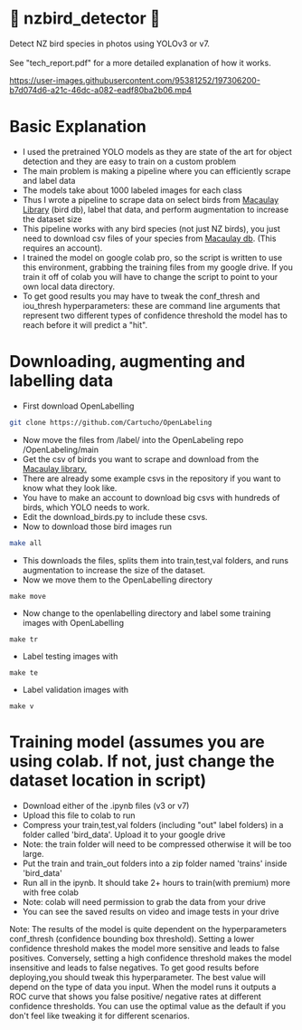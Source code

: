 # 🦜 nzbird_detector 🦜
Detect NZ bird species in photos using YOLOv3 or v7.
<br></br>
See "tech_report.pdf" for a more detailed explanation of how it works.

https://user-images.githubusercontent.com/95381252/197306200-b7d074d6-a21c-46dc-a082-eadf80ba2b06.mp4

# Basic Explanation
- I used the pretrained YOLO models as they are state of the art for object detection and they are easy to train on a custom problem
- The main problem is making a pipeline where you can efficiently scrape and label data
- The models take about 1000 labeled images for each class
- Thus I wrote a pipeline to scrape data on select birds from <a href="https://www.macaulaylibrary.org">Macaulay Library</a> (bird db), label that data, and perform augmentation to increase the dataset size
- This pipeline works with any bird species (not just NZ birds), you just need to download csv files of your species from <a href="https://www.macaulaylibrary.org">Macaulay db</a>. (This requires an account).
- I trained the model on google colab pro, so the script is written to use this environment, grabbing the training files from my google drive. If you train it off of colab you will have to change the script to point to your own local data directory.
- To get good results you may have to tweak the conf_thresh and iou_thresh hyperparameters: these are command line arguments that represent two different types of confidence threshold the model has to reach before it will predict a "hit".

# Downloading, augmenting and labelling data

- First download OpenLabelling
```bash
git clone https://github.com/Cartucho/OpenLabeling
```
- Now move the files from /label/ into the OpenLabeling repo /OpenLabeling/main
- Get the csv of birds you want to scrape and download from the <a href="https://www.macaulaylibrary.org">Macaulay library.</a>
- There are already some example csvs in the repository if you want to know what they look like.
- You have to make an account to download big csvs with hundreds of birds, which YOLO needs to work.
- Edit the download_birds.py to include these csvs.
- Now to download those bird images run 
```bash
make all
```
- This downloads the files, splits them into train,test,val folders, and runs augmentation 
to increase the size of the dataset. 
- Now we move them to the OpenLabelling directory
```
make move
```
- Now change to the openlabelling directory and label some training images with OpenLabelling 
```
make tr
```
- Label testing images with
```
make te
```
- Label validation images with
```
make v
```

# Training model (assumes you are using colab. If not, just change the dataset location in script)
- Download either of the .ipynb files (v3 or v7)
- Upload this file to colab to run
- Compress your train,test,val folders (including "out" label folders) in a folder called 'bird_data'. Upload it to your google drive
- Note: the train folder will need to be compressed otherwise it will be too large.
- Put the train and train_out folders into a zip folder named 'trains' inside 'bird_data'
- Run all in the ipynb. It should take 2+ hours to train(with premium) more with free colab
- Note: colab will need permission to grab the data from your drive
- You can see the saved results on video and image tests in your drive

Note: 
The results of the model is quite dependent on the hyperparameters conf_thresh (confidence bounding box threshold).
Setting a lower confidence threshold makes the model more sensitive and leads to false positives. 
Conversely, setting a high confidence threshold makes the model insensitive and leads to false negatives.
To get good results before deploying,you should tweak this hyperparameter.
The best value will depend on the type of data you input. When the model runs it outputs a ROC curve that shows you false positive/ negative rates at different confidence thresholds. You can use the optimal value as the default if you don't feel like tweaking it for different scenarios.
